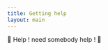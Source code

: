 ```yaml
---
title: Getting help
layout: main
---
```


:musical_note: Help ! need somebody help ! :musical_note:

